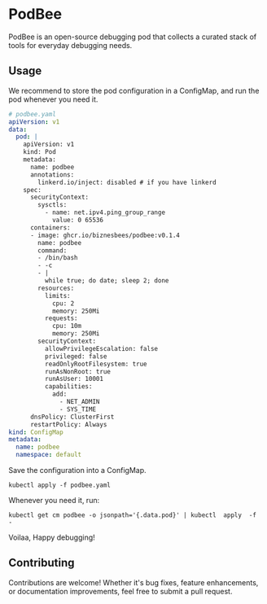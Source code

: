 # PodBee

PodBee is an open-source debugging pod that collects a curated stack of tools for everyday debugging needs.

## Usage

We recommend to store the pod configuration in a ConfigMap, and run the pod whenever you need it.

```yaml
# podbee.yaml
apiVersion: v1
data:
  pod: |
    apiVersion: v1
    kind: Pod
    metadata:
      name: podbee
      annotations:
        linkerd.io/inject: disabled # if you have linkerd
    spec:
      securityContext:
        sysctls:
          - name: net.ipv4.ping_group_range
            value: 0 65536
      containers:
      - image: ghcr.io/biznesbees/podbee:v0.1.4
        name: podbee
        command:
        - /bin/bash
        - -c
        - |
          while true; do date; sleep 2; done
        resources:
          limits:
            cpu: 2
            memory: 250Mi
          requests:
            cpu: 10m
            memory: 250Mi
        securityContext:
          allowPrivilegeEscalation: false
          privileged: false
          readOnlyRootFilesystem: true
          runAsNonRoot: true
          runAsUser: 10001
          capabilities:
            add:
              - NET_ADMIN
              - SYS_TIME  
      dnsPolicy: ClusterFirst
      restartPolicy: Always
kind: ConfigMap
metadata:
  name: podbee
  namespace: default
```

Save the configuration into a ConfigMap.
```
kubectl apply -f podbee.yaml
```

Whenever you need it, run:
```
kubectl get cm podbee -o jsonpath='{.data.pod}' | kubectl  apply  -f  -
```
Voilaa, Happy debugging!

## Contributing

Contributions are welcome! Whether it's bug fixes, feature enhancements, or documentation improvements, feel free to submit a pull request.
